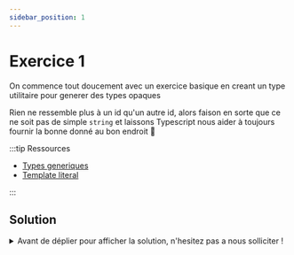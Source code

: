 ```yaml
---
sidebar_position: 1
---
```


# Exercice 1

On commence tout doucement avec un exercice basique en creant un type utilitaire pour generer des types opaques

Rien ne ressemble plus à un id qu'un autre id, alors faison en sorte que ce ne soit pas de simple `string` et laissons Typescript nous aider à toujours fournir la bonne donné au bon endroit 💪

:::tip Ressources

- [Types generiques](../typescript/generic.md)
- [Template literal](../typescript/template-literal.md)

:::

## Solution

<details>
  <summary>Avant de déplier pour afficher la solution, n'hesitez pas a nous solliciter ! </summary>

    ```ts
    export type UUID<T extends string> = Opaque<string, `${T}_uuid`>;
    ```

</details>
